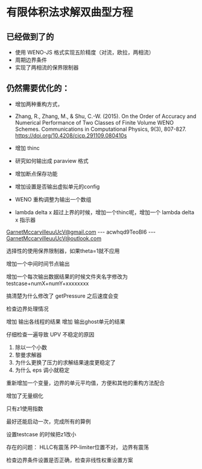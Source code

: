 # 有限体积法求解双曲型方程

## 已经做到了的
- 使用 WENO-JS 格式实现五阶精度（对流，欧拉，两相流）
- 周期边界条件
- 实现了两相流的保界限制器

## 仍然需要优化的：
- 增加两种重构方式，
- Zhang, R., Zhang, M., & Shu, C.-W. (2015). On the Order of Accuracy and Numerical Performance of Two Classes of Finite Volume WENO Schemes. Communications in Computational Physics, 9(3), 807-827. https://doi.org/10.4208/cicp.291109.080410s 

- 增加 thinc
- 研究如何输出成 paraview 格式
- 增加断点保存功能
- 增加设置是否输出虚拟单元的config
- WENO 重构调整为输出一个数组

- lambda delta x 超过上界的时候，增加一个thinc呢，增加一个 lambda delta x 指示器

GarnetMccarvilleuuUcV@gmail.com --- acwhqd9TeoBI6 --- GarnetMccarvilleuuUcV@outlook.com

选择性的使用保界限制器，如果theta=1就不应用


增加一个中间时间节点输出

增加一个每次输出数据结果的时候文件夹名字修改为 testcase+numX+numY+xxxxxxxx

搞清楚为什么修改了 getPressure 之后速度会变

检查边界处理情况

增加 输出各线程的结果
增加 输出ghost单元的结果



仔细检查一遍导致 UPV 不稳定的原因

1. 除以一个小数
2. 黎曼求解器
3. 为什么更换了压力的求解结果速度更稳定了
4. 为什么 eps 调小就稳定

重新增加一个变量，边界的单元平均值，方便和其他的重构方法配合


增加了无量纲化

只有z1使用指数

最好还能启动一次，完成所有的算例

设置testcase 的时候把z1改小

存在的问题：
HLLC有震荡
PP-limiter位置不对，
边界有震荡


检查边界条件设置是否正确，检查非线性权重设置方案